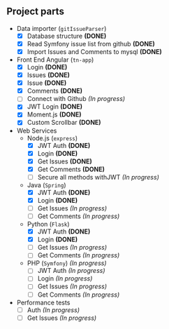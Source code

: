 ## Project parts

- Data importer (`gitIssueParser`)
  - [x] Database structure **(DONE)**
  - [x] Read Symfony issue list from github **(DONE)**
  - [x] Import Issues and Comments to mysql **(DONE)**
- Front End Angular (`tn-app`) 
  - [x] Login  **(DONE)**
  - [x] Issues **(DONE)**
  - [x] Issue **(DONE)**
  - [x] Comments **(DONE)**
  - [ ] Connect with Github *(In progress)*
  - [x] JWT Login **(DONE)**
  - [x] Moment.js **(DONE)**
  - [x] Custom Scrollbar **(DONE)**
- Web Services
  - Node.js (`express`)
    - [x] JWT Auth **(DONE)**
    - [x] Login **(DONE)**
    - [x] Get Issues **(DONE)**
    - [x] Get Comments **(DONE)**
    - [ ] Secure all methods withJWT *(In progress)*
  - Java (`Spring`)
    - [x] JWT Auth **(DONE)** 
    - [x] Login **(DONE)**
    - [ ] Get Issues *(In progress)*
    - [ ] Get Comments *(In progress)*
  - Python (`Flask`)
    - [x] JWT Auth **(DONE)** 
    - [x] Login **(DONE)**
    - [ ] Get Issues *(In progress)*
    - [ ] Get Comments *(In progress)*
  - PHP (`Symfony`) *(In progress)*
    - [ ] JWT Auth *(In progress)* 
    - [ ] Login *(In progress)*
    - [ ] Get Issues *(In progress)*
    - [ ] Get Comments *(In progress)*
- Performance tests
  - [ ] Auth *(In progress)*
  - [ ] Get Issues *(In progress)*
